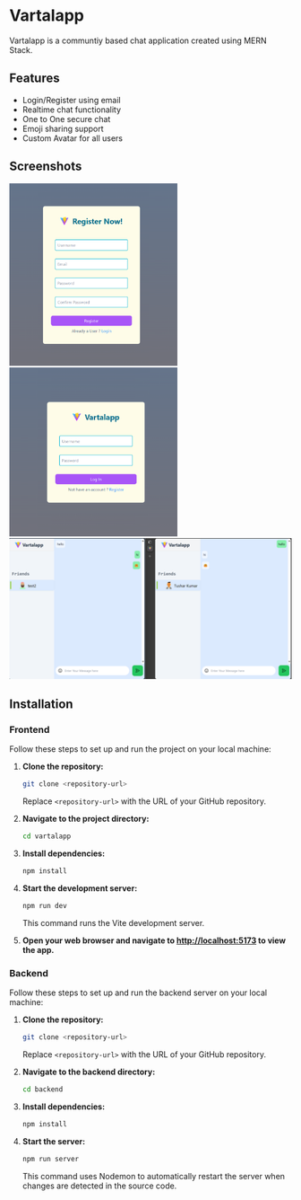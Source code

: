 
# Vartalapp

Vartalapp is a communtiy based chat application created using MERN Stack.




## Features

- Login/Register using email
- Realtime chat functionality
- One to One secure chat
- Emoji sharing support 
- Custom Avatar for all users


## Screenshots

<img src="mockups/register.png" width='300' alt="Register Page">
<img src="mockups/Login.png" width='300' alt="Login Page">
<img src="mockups/chat.png" width='600' alt="Chat Page">




## Installation
### Frontend
Follow these steps to set up and run the project on your local machine:

1. **Clone the repository:**

    ```bash
    git clone <repository-url>
    ```

    Replace `<repository-url>` with the URL of your GitHub repository.

2. **Navigate to the project directory:**

    ```bash
    cd vartalapp
    ```

3. **Install dependencies:**

    ```bash
    npm install
    ```

4. **Start the development server:**

    ```bash
    npm run dev
    ```

    This command runs the Vite development server.

5. **Open your web browser and navigate to [http://localhost:5173](http://localhost:5173) to view the app.**


### Backend
Follow these steps to set up and run the backend server on your local machine:

1. **Clone the repository:**

    ```bash
    git clone <repository-url>
    ```

    Replace `<repository-url>` with the URL of your GitHub repository.

2. **Navigate to the backend directory:**

    ```bash
    cd backend
    ```

3. **Install dependencies:**

    ```bash
    npm install
    ```

4. **Start the server:**

    ```bash
    npm run server
    ```

    This command uses Nodemon to automatically restart the server when changes are detected in the source code.
    
